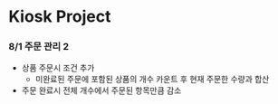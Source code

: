 # Kiosk Project

### 8/1 주문 관리 2

- 상품 주문시 조건 추가
  - 미완료된 주문에 포함된 상품의 개수 카운트 후 현재 주문한 수량과 합산
- 주문 완료시 전체 개수에서 주문된 항목만큼 감소